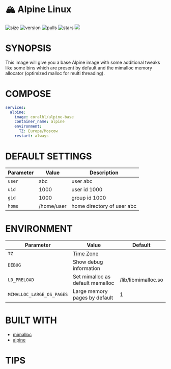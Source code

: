# 🏔️ Alpine Linux
![size](https://img.shields.io/docker/image-size/coralhl/alpine-base/3.21.3?color=0eb305) ![version](https://img.shields.io/docker/v/coralhl/alpine-base/3.21.3?color=eb7a09) ![pulls](https://img.shields.io/docker/pulls/coralhl/alpine-base?color=2b75d6) ![stars](https://img.shields.io/docker/stars/coralhl/alpine-base?color=e6a50e) [<img src="https://img.shields.io/badge/github-coralhl-blue?logo=github">](https://github.com/coralhl)

# SYNOPSIS
This image will give you a base Alpine image with some additional tweaks like some bins which are present by default and the mimalloc memory allocator (optimized malloc for multi threading). 

# COMPOSE
```yaml
services:
  alpine:
    image: coralhl/alpine-base
    container_name: alpine
    environment:
      TZ: Europe/Moscow
    restart: always
```

# DEFAULT SETTINGS
| Parameter | Value | Description |
| --- | --- | --- |
| `user` | abc | user abc |
| `uid` | 1000 | user id 1000 |
| `gid` | 1000 | group id 1000 |
| `home` | /home/user | home directory of user abc |

# ENVIRONMENT
| Parameter | Value | Default |
| --- | --- | --- |
| `TZ` | [Time Zone](https://en.wikipedia.org/wiki/List_of_tz_database_time_zones) | |
| `DEBUG` | Show debug information | |
| `LD_PRELOAD` | Set mimalloc as default memalloc | /lib/libmimalloc.so |
| `MIMALLOC_LARGE_OS_PAGES` | Large memory pages by default | 1 |

# BUILT WITH
* [mimalloc](https://github.com/microsoft/mimalloc)
* [alpine](https://alpinelinux.org)

# TIPS
